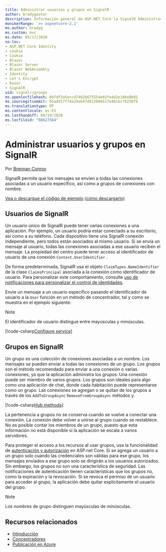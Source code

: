 ```yaml
---
title: Administrar usuarios y grupos en SignalR
author: bradygaster
description: Información general de ASP.NET Core la SignalR Administración de usuarios y grupos.
monikerRange: '>= aspnetcore-2.1'
ms.author: bradyg
ms.custom: mvc
ms.date: 05/17/2020
no-loc:
- ASP.NET Core Identity
- cookie
- Cookie
- Blazor
- Blazor Server
- Blazor WebAssembly
- Identity
- Let's Encrypt
- Razor
- SignalR
uid: signalr/groups
ms.openlocfilehash: 0dfdf3a5eccd7462b675554e02fe4d2e166e8b92
ms.sourcegitcommit: 65add17f74a29a647d812b04517e46cbc78258f9
ms.translationtype: MT
ms.contentlocale: es-ES
ms.lasthandoff: 08/19/2020
ms.locfileid: "88627564"
---
```

# <a name="manage-users-and-groups-in-no-locsignalr"></a>Administrar usuarios y grupos en SignalR

Por [Brennan Conroy](https://github.com/BrennanConroy)

SignalR permite que los mensajes se envíen a todas las conexiones asociadas a un usuario específico, así como a grupos de conexiones con nombre.

[Vea o descargue el código de ejemplo](https://github.com/dotnet/AspNetCore.Docs/tree/master/aspnetcore/signalr/groups/sample/) [(cómo descargarlo)](xref:index#how-to-download-a-sample)

## <a name="users-in-no-locsignalr"></a>Usuarios de SignalR

Un usuario único de SignalR puede tener varias conexiones a una aplicación. Por ejemplo, un usuario podría estar conectado a su escritorio, así como a su teléfono. Cada dispositivo tiene una SignalR conexión independiente, pero todos están asociados al mismo usuario. Si se envía un mensaje al usuario, todas las conexiones asociadas a ese usuario reciben el mensaje. La propiedad del centro puede tener acceso al identificador de usuario de una conexión `Context.UserIdentifier` .

De forma predeterminada, SignalR usa el objeto `ClaimTypes.NameIdentifier` de la clase `ClaimsPrincipal` asociada a la conexión como identificador de usuario. Para personalizar este comportamiento, consulte [uso de notificaciones para personalizar el control de identidades](xref:signalr/authn-and-authz#use-claims-to-customize-identity-handling).

Envíe un mensaje a un usuario específico pasando el identificador de usuario a la `User` función en un método de concentrador, tal y como se muestra en el ejemplo siguiente:

> [!NOTE]
> El identificador de usuario distingue entre mayúsculas y minúsculas.

[!code-csharp[Configure service](groups/sample/Hubs/ChatHub.cs?range=29-32)]

## <a name="groups-in-no-locsignalr"></a>Grupos en SignalR

Un grupo es una colección de conexiones asociadas a un nombre. Los mensajes se pueden enviar a todas las conexiones de un grupo. Los grupos son el método recomendado para enviar a una conexión o varias conexiones, ya que la aplicación administra los grupos. Una conexión puede ser miembro de varios grupos. Los grupos son ideales para algo como una aplicación de chat, donde cada habitación puede representarse como un grupo. Las conexiones se agregan o se quitan de los grupos a través de los `AddToGroupAsync` `RemoveFromGroupAsync` métodos y.

[!code-csharp[Hub methods](groups/sample/Hubs/ChatHub.cs?range=15-27)]

La pertenencia a grupos no se conserva cuando se vuelve a conectar una conexión. La conexión debe volver a unirse al grupo cuando se restablece. No es posible contar los miembros de un grupo, puesto que esta información no está disponible si la aplicación se escala a varios servidores.

Para proteger el acceso a los recursos al usar grupos, use la funcionalidad de [autenticación y autorización](xref:signalr/authn-and-authz) en ASP.net Core. Si se agrega un usuario a un grupo solo cuando las credenciales son válidas para ese grupo, los mensajes enviados a ese grupo solo se dirigirán a los usuarios autorizados. Sin embargo, los grupos no son una característica de seguridad. Las notificaciones de autenticación tienen características que los grupos no, como la expiración y la revocación. Si se revoca el permiso de un usuario para acceder al grupo, la aplicación debe quitar explícitamente el usuario del grupo.

> [!NOTE]
> Los nombres de grupo distinguen mayúsculas de minúsculas.

## <a name="related-resources"></a>Recursos relacionados

* [Introducción](xref:tutorials/signalr)
* [Concentradores](xref:signalr/hubs)
* [Publicación en Azure](xref:signalr/publish-to-azure-web-app)
